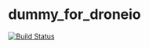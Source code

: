 # dummy_for_droneio
[![Build Status](http://5d9b702c.ngrok.io/api/badges/quark-tekliner/dummy_for_droneio/status.svg)](http://5d9b702c.ngrok.io/quark-tekliner/dummy_for_droneio)
 

